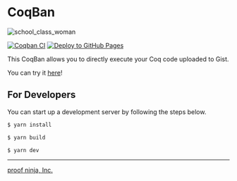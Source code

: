 # CoqBan

![school_class_woman](https://github.com/proof-ninja/coqban/assets/188149/1f6d1acb-3c02-481f-98d9-85e2757144f0)

[![Coqban CI](https://github.com/proof-ninja/coqban/actions/workflows/coqban-ci.yml/badge.svg)](https://github.com/proof-ninja/coqban/actions/workflows/coqban-ci.yml)
[![Deploy to GitHub Pages](https://github.com/proof-ninja/coqban/actions/workflows/deploy-to-ghpages.yml/badge.svg)](https://github.com/proof-ninja/coqban/actions/workflows/deploy-to-ghpages.yml)

This CoqBan allows you to directly execute your Coq code uploaded to Gist.

You can try it [here](https://proof-ninja.github.io/coqban/)!

## For Developers

You can start up a development server by following the steps below.

```bash
$ yarn install

$ yarn build

$ yarn dev
```

---

[proof ninja, Inc.](https://proof-ninja.co.jp/)
